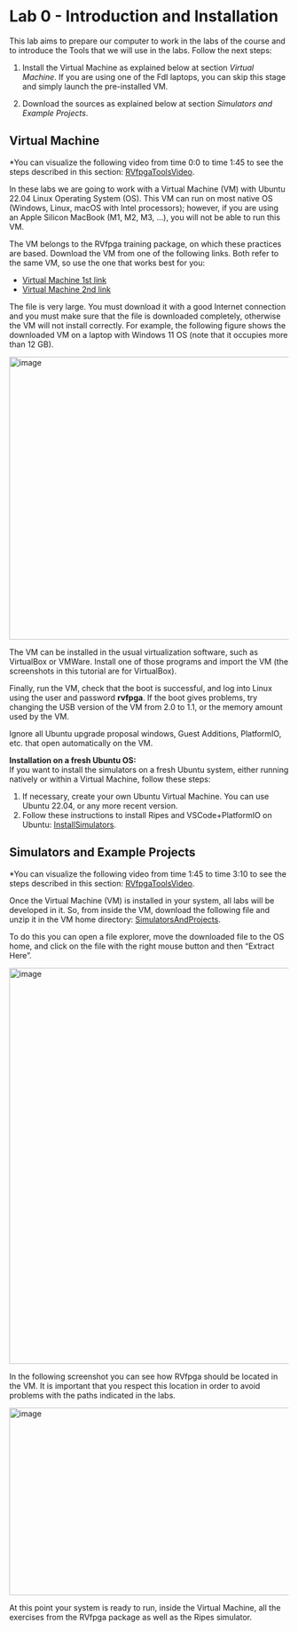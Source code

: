 # Lab 0 - Introduction and Installation
This lab aims to prepare our computer to work in the labs of the course and to introduce the Tools that we will use in the labs. Follow the next steps:

1. Install the Virtual Machine as explained below at section *Virtual Machine*. If you are using one of the FdI laptops, you can skip this stage and simply launch the pre-installed VM.

2. Download the sources as explained below at section *Simulators and Example Projects*.


## Virtual Machine
*You can visualize the following video from time 0:0 to time 1:45 to see the steps described in this section: [RVfpgaToolsVideo](https://www.youtube.com/watch?v=Z8QcQRW7F4s).

In these labs we are going to work with a Virtual Machine (VM) with Ubuntu 22.04 Linux Operating System (OS). This VM can run on most native OS (Windows, Linux, macOS with Intel processors); however, if you are using an Apple Silicon MacBook (M1, M2, M3, …), you will not be able to run this VM. 

<!--In that case, follow the alternative instructions provided at the end of this section.-->

The VM belongs to the RVfpga training package, on which these practices are based. Download the VM from one of the following links. Both refer to the same VM, so use the one that works best for you: 
+ [Virtual Machine 1st link](https://drive.google.com/file/d/1KFnJYq6krB7vYt_AqTB_zTYVmxfATwJF/view)
+ [Virtual Machine 2nd link](https://pvr-sdk-live.s3.amazonaws.com/iup/ubuntu-22-RVfpga.ova)

The file is very large. You must download it with a good Internet connection and you must make sure that the file is downloaded completely, otherwise the VM will not install correctly. 
For example, the following figure shows the downloaded VM on a laptop with Windows 11 OS (note that it occupies more than 12 GB).

<img width="1421" height="510" alt="image" src="https://github.com/user-attachments/assets/3e2e5eea-0eb5-4c78-b577-e00844b8cc20" />


The VM can be installed in the usual virtualization software, such as VirtualBox or VMWare. Install one of those programs and import the VM (the screenshots in this tutorial are for VirtualBox).

Finally, run the VM, check that the boot is successful, and log into Linux using the user and password **rvfpga**. If the boot gives problems, try changing the USB version of the VM from 2.0 to 1.1, or the memory amount used by the VM.

Ignore all Ubuntu upgrade proposal windows, Guest Additions, PlatformIO, etc. that open automatically on the VM.

**Installation on a fresh Ubuntu OS:**  
If you want to install the simulators on a fresh Ubuntu system, either running natively or within a Virtual Machine, follow these steps:

1. If necessary, create your own Ubuntu Virtual Machine. You can use Ubuntu 22.04, or any more recent version.  
2. Follow these instructions to install Ripes and VSCode+PlatformIO on Ubuntu: [InstallSimulators](https://drive.google.com/file/d/1id4hHDzWmkNvIn-cREG98Ug8tBQSrgLR/view?usp=sharing).


## Simulators and Example Projects
*You can visualize the following video from time 1:45 to time 3:10 to see the steps described in this section: [RVfpgaToolsVideo](https://youtu.be/Z8QcQRW7F4s?si=-LpPqGG2L8ovLKRd&t=104).

Once the Virtual Machine (VM) is installed in your system, all labs will be developed in it. So, from inside the VM, download the following file and unzip it in the VM home directory: [SimulatorsAndProjects](https://drive.google.com/file/d/1hbCSFmjIoGmXq4r5G12_AMUKezHXA6A-/view?usp=sharing).

To do this you can open a file explorer, move the downloaded file to the OS home, and click on the file with the right mouse button and then “Extract Here”.

<img width="1120" height="714" alt="image" src="https://github.com/user-attachments/assets/965a2a25-f6ff-4620-a84e-754d43403a29" />

In the following screenshot you can see how RVfpga should be located in the VM. It is important that you respect this location in order to avoid problems with the paths indicated in the labs.

<img width="949" height="338" alt="image" src="https://github.com/user-attachments/assets/3afdcf73-84e1-48d7-8b62-1cfd069c4b85" />

At this point your system is ready to run, inside the Virtual Machine, all the exercises from the RVfpga package as well as the Ripes simulator.

